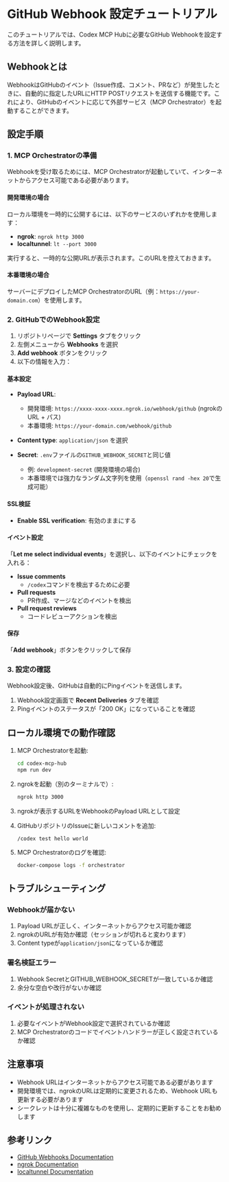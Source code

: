 # GitHub Webhook 設定チュートリアル

このチュートリアルでは、Codex MCP Hubに必要なGitHub Webhookを設定する方法を詳しく説明します。

## Webhookとは

WebhookはGitHubのイベント（Issue作成、コメント、PRなど）が発生したときに、自動的に指定したURLにHTTP POSTリクエストを送信する機能です。これにより、GitHubのイベントに応じて外部サービス（MCP Orchestrator）を起動することができます。

## 設定手順

### 1. MCP Orchestratorの準備

Webhookを受け取るためには、MCP Orchestratorが起動していて、インターネットからアクセス可能である必要があります。

#### 開発環境の場合

ローカル環境を一時的に公開するには、以下のサービスのいずれかを使用します：

- **ngrok**: `ngrok http 3000`
- **localtunnel**: `lt --port 3000`

実行すると、一時的な公開URLが表示されます。このURLを控えておきます。

#### 本番環境の場合

サーバーにデプロイしたMCP OrchestratorのURL（例：`https://your-domain.com`）を使用します。

### 2. GitHubでのWebhook設定

1. リポジトリページで **Settings** タブをクリック
2. 左側メニューから **Webhooks** を選択
3. **Add webhook** ボタンをクリック
4. 以下の情報を入力：

#### 基本設定

- **Payload URL**:
  - 開発環境: `https://xxxx-xxxx-xxxx.ngrok.io/webhook/github` (ngrokのURL + パス)
  - 本番環境: `https://your-domain.com/webhook/github`

- **Content type**: `application/json` を選択

- **Secret**: `.env`ファイルの`GITHUB_WEBHOOK_SECRET`と同じ値
  - 例: `development-secret` (開発環境の場合)
  - 本番環境では強力なランダム文字列を使用（`openssl rand -hex 20`で生成可能）

#### SSL検証

- **Enable SSL verification**: 有効のままにする

#### イベント設定

「**Let me select individual events**」を選択し、以下のイベントにチェックを入れる：

- **Issue comments**
  - `/codex`コマンドを検出するために必要
- **Pull requests**
  - PR作成、マージなどのイベントを検出
- **Pull request reviews**
  - コードレビューアクションを検出

#### 保存

「**Add webhook**」ボタンをクリックして保存

### 3. 設定の確認

Webhook設定後、GitHubは自動的にPingイベントを送信します。

1. Webhook設定画面で **Recent Deliveries** タブを確認
2. Pingイベントのステータスが「200 OK」になっていることを確認

## ローカル環境での動作確認

1. MCP Orchestratorを起動:
   ```bash
   cd codex-mcp-hub
   npm run dev
   ```

2. ngrokを起動（別のターミナルで）:
   ```bash
   ngrok http 3000
   ```

3. ngrokが表示するURLをWebhookのPayload URLとして設定

4. GitHubリポジトリのIssueに新しいコメントを追加:
   ```
   /codex test hello world
   ```

5. MCP Orchestratorのログを確認:
   ```bash
   docker-compose logs -f orchestrator
   ```

## トラブルシューティング

### Webhookが届かない

1. Payload URLが正しく、インターネットからアクセス可能か確認
2. ngrokのURLが有効か確認（セッションが切れると変わります）
3. Content typeが`application/json`になっているか確認

### 署名検証エラー

1. Webhook SecretとGITHUB_WEBHOOK_SECRETが一致しているか確認
2. 余分な空白や改行がないか確認

### イベントが処理されない

1. 必要なイベントがWebhook設定で選択されているか確認
2. MCP Orchestratorのコードでイベントハンドラーが正しく設定されているか確認

## 注意事項

- Webhook URLはインターネットからアクセス可能である必要があります
- 開発環境では、ngrokのURLは定期的に変更されるため、Webhook URLも更新する必要があります
- シークレットは十分に複雑なものを使用し、定期的に更新することをお勧めします

## 参考リンク

- [GitHub Webhooks Documentation](https://docs.github.com/en/developers/webhooks-and-events/webhooks/about-webhooks)
- [ngrok Documentation](https://ngrok.com/docs)
- [localtunnel Documentation](https://github.com/localtunnel/localtunnel)